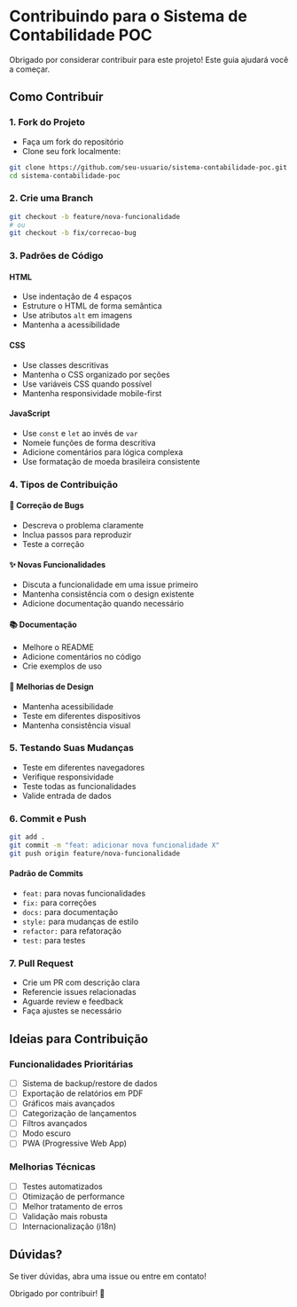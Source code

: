 # Contribuindo para o Sistema de Contabilidade POC

Obrigado por considerar contribuir para este projeto! Este guia ajudará você a começar.

## Como Contribuir

### 1. Fork do Projeto
- Faça um fork do repositório
- Clone seu fork localmente:
```bash
git clone https://github.com/seu-usuario/sistema-contabilidade-poc.git
cd sistema-contabilidade-poc
```

### 2. Crie uma Branch
```bash
git checkout -b feature/nova-funcionalidade
# ou
git checkout -b fix/correcao-bug
```

### 3. Padrões de Código

#### HTML
- Use indentação de 4 espaços
- Estruture o HTML de forma semântica
- Use atributos `alt` em imagens
- Mantenha a acessibilidade

#### CSS
- Use classes descritivas
- Mantenha o CSS organizado por seções
- Use variáveis CSS quando possível
- Mantenha responsividade mobile-first

#### JavaScript
- Use `const` e `let` ao invés de `var`
- Nomeie funções de forma descritiva
- Adicione comentários para lógica complexa
- Use formatação de moeda brasileira consistente

### 4. Tipos de Contribuição

#### 🐛 Correção de Bugs
- Descreva o problema claramente
- Inclua passos para reproduzir
- Teste a correção

#### ✨ Novas Funcionalidades
- Discuta a funcionalidade em uma issue primeiro
- Mantenha consistência com o design existente
- Adicione documentação quando necessário

#### 📚 Documentação
- Melhore o README
- Adicione comentários no código
- Crie exemplos de uso

#### 🎨 Melhorias de Design
- Mantenha acessibilidade
- Teste em diferentes dispositivos
- Mantenha consistência visual

### 5. Testando Suas Mudanças

- Teste em diferentes navegadores
- Verifique responsividade
- Teste todas as funcionalidades
- Valide entrada de dados

### 6. Commit e Push

```bash
git add .
git commit -m "feat: adicionar nova funcionalidade X"
git push origin feature/nova-funcionalidade
```

#### Padrão de Commits
- `feat:` para novas funcionalidades
- `fix:` para correções
- `docs:` para documentação
- `style:` para mudanças de estilo
- `refactor:` para refatoração
- `test:` para testes

### 7. Pull Request

- Crie um PR com descrição clara
- Referencie issues relacionadas
- Aguarde review e feedback
- Faça ajustes se necessário

## Ideias para Contribuição

### Funcionalidades Prioritárias
- [ ] Sistema de backup/restore de dados
- [ ] Exportação de relatórios em PDF
- [ ] Gráficos mais avançados
- [ ] Categorização de lançamentos
- [ ] Filtros avançados
- [ ] Modo escuro
- [ ] PWA (Progressive Web App)

### Melhorias Técnicas
- [ ] Testes automatizados
- [ ] Otimização de performance
- [ ] Melhor tratamento de erros
- [ ] Validação mais robusta
- [ ] Internacionalização (i18n)

## Dúvidas?

Se tiver dúvidas, abra uma issue ou entre em contato!

Obrigado por contribuir! 🎉